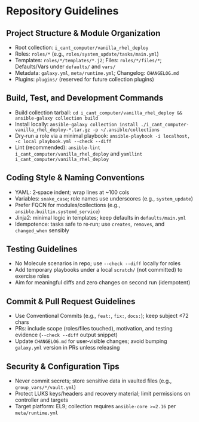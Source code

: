 # Repository Guidelines

## Project Structure & Module Organization

- Root collection: `i_cant_computer/vanilla_rhel_deploy`
- Roles: `roles/*` (e.g., `roles/system_update/tasks/main.yml`)
- Templates: `roles/*/templates/*.j2`; Files: `roles/*/files/*`; Defaults/Vars
  under `defaults/` and `vars/`
- Metadata: `galaxy.yml`, `meta/runtime.yml`; Changelog: `CHANGELOG.md`
- Plugins: `plugins/` (reserved for future collection plugins)

## Build, Test, and Development Commands

- Build collection tarball:
  `cd i_cant_computer/vanilla_rhel_deploy && ansible-galaxy collection build`
- Install locally:
  `ansible-galaxy collection install ./i_cant_computer-vanilla_rhel_deploy-*.tar.gz -p ~/.ansible/collections`
- Dry‑run a role via a minimal playbook:
  `ansible-playbook -i localhost, -c local playbook.yml --check --diff`
- Lint (recommended): `ansible-lint i_cant_computer/vanilla_rhel_deploy` and
  `yamllint i_cant_computer/vanilla_rhel_deploy`

## Coding Style & Naming Conventions

- YAML: 2‑space indent; wrap lines at ~100 cols
- Variables: `snake_case`; role names use underscores (e.g., `system_update`)
- Prefer FQCN for modules/collections (e.g., `ansible.builtin.systemd_service`)
- Jinja2: minimal logic in templates; keep defaults in `defaults/main.yml`
- Idempotence: tasks safe to re‑run; use `creates`, `removes`, and
  `changed_when` sensibly

## Testing Guidelines

- No Molecule scenarios in repo; use `--check --diff` locally for roles
- Add temporary playbooks under a local `scratch/` (not committed) to exercise
  roles
- Aim for meaningful diffs and zero changes on second run (idempotent)

## Commit & Pull Request Guidelines

- Use Conventional Commits (e.g., `feat:`, `fix:`, `docs:`); keep subject ≤72
  chars
- PRs: include scope (roles/files touched), motivation, and testing evidence
  (`--check --diff` output snippet)
- Update `CHANGELOG.md` for user‑visible changes; avoid bumping `galaxy.yml`
  version in PRs unless releasing

## Security & Configuration Tips

- Never commit secrets; store sensitive data in vaulted files (e.g.,
  `group_vars/*/vault.yml`)
- Protect LUKS keys/headers and recovery material; limit permissions on
  controller and targets
- Target platform: EL9; collection requires `ansible-core >=2.16` per
  `meta/runtime.yml`
